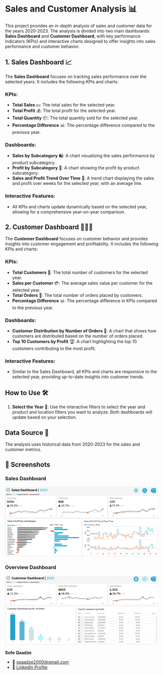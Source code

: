 # Sales and Customer Analysis 📊

This project provides an in-depth analysis of sales and customer data for the years 2020-2023. The analysis is divided into two main dashboards: **Sales Dashboard** and **Customer Dashboard**, with key performance indicators (KPIs) and interactive charts designed to offer insights into sales performance and customer behavior.

## 1. Sales Dashboard 📈
The **Sales Dashboard** focuses on tracking sales performance over the selected years. It includes the following KPIs and charts:

### KPIs:
- **Total Sales** 💵: The total sales for the selected year.
- **Total Profit** 💰: The total profit for the selected year.
- **Total Quantity** 📦: The total quantity sold for the selected year.
- **Percentage Difference** 📊: The percentage difference compared to the previous year.

### Dashboards:
- **Sales by Subcategory** 🛍️: A chart visualizing the sales performance by product subcategory.
- **Profit by Subcategory** 💸: A chart showing the profit by product subcategory.
- **Sales and Profit Trend Over Time** 📆: A trend chart displaying the sales and profit over weeks for the selected year, with an average line.

### Interactive Features:
- All KPIs and charts update dynamically based on the selected year, allowing for a comprehensive year-on-year comparison.

## 2. Customer Dashboard 🧑‍🤝‍🧑
The **Customer Dashboard** focuses on customer behavior and provides insights into customer engagement and profitability. It includes the following KPIs and charts:

### KPIs:
- **Total Customers** 👥: The total number of customers for the selected year.
- **Sales per Customer** 💳: The average sales value per customer for the selected year.
- **Total Orders** 🛒: The total number of orders placed by customers.
- **Percentage Difference** 📊: The percentage difference in KPIs compared to the previous year.

### Dashboards:
- **Customer Distribution by Number of Orders** 📍: A chart that shows how customers are distributed based on the number of orders placed.
- **Top 10 Customers by Profit** 🏆: A chart highlighting the top 10 customers contributing to the most profit.

### Interactive Features:
- Similar to the Sales Dashboard, all KPIs and charts are responsive to the selected year, providing up-to-date insights into customer trends.

## How to Use 🛠️
1. **Select the Year** 📅: Use the interactive filters to select the year and product and location filters you want to analyze. Both dashboards will update based on your selection.

## Data Source 📂
The analysis uses historical data from 2020-2023 for the sales and customer metrics.

## 📸 Screenshots  

###  Sales Dashboard  
![Sales](https://github.com/sofoq/Sales-Customer-Analysis/blob/main/Sales.png)  

### Overview Dashboard  
![Customers](https://github.com/sofoq/Sales-Customer-Analysis/blob/main/Customer.png)  



**Sofo Qaadze**
  - 📧 [sqaadze2000@gmail.com](mailto:sqaadze2000@gmail.com)
  - 🔗 [LinkedIn Profile](https://www.linkedin.com/in/sofo-qaadze-ba7895205/)
